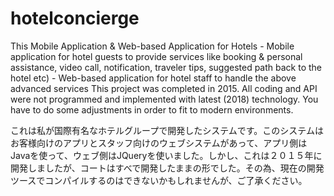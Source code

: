 # hotelconcierge
This Mobile Application &amp; Web-based Application for Hotels - Mobile application for hotel guests to provide services like booking &amp; personal assistance, video call, notification, traveler tips, suggested path back to the hotel etc) - Web-based application for hotel staff to handle the above advanced services  This project was completed in 2015. All coding and API were not programmed and implemented with latest (2018) technology. You have to do some adjustments in order to fit to modern environments.

これは私が国際有名なホテルグループで開発したシステムです。このシステムはお客様向けのアプリとスタッフ向けのウェブシステムがあって、アプリ側はJavaを使って、ウェブ側はJQueryを使いました。しかし、これは２０１５年に開発しましたが、コートはすべで開発したままの形でした。その為、現在の開発ツースでコンパイルするのはできないかもしれませんが、ご了承ください。
